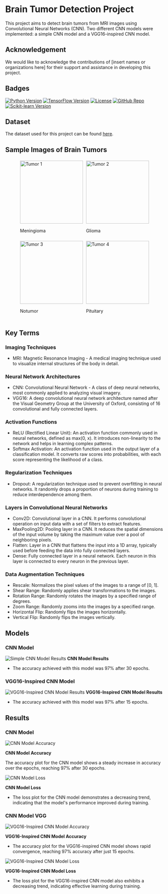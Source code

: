 # Brain Tumor Detection Project

This project aims to detect brain tumors from MRI images using Convolutional Neural Networks (CNN). Two different CNN models were implemented: a simple CNN model and a VGG16-inspired CNN model.

## Acknowledgement
We would like to acknowledge the contributions of [insert names or organizations here] for their support and assistance in developing this project.

## Badges
[![Python Version](https://img.shields.io/badge/python-3.8.18-blue.svg)](https://www.python.org/downloads/)
[![TensorFlow Version](https://img.shields.io/badge/tensorflow-2.9.1-orange.svg)](https://www.tensorflow.org/)
[![License](https://img.shields.io/badge/license-MIT-green.svg)](https://opensource.org/licenses/MIT)
[![GitHub Repo](https://img.shields.io/badge/github-repo-blueviolet.svg)](https://github.com/yourusername/your-repo)
[![Scikit-learn Version](https://img.shields.io/badge/scikit--learn-1.4-yellowgreen.svg)](https://scikit-learn.org/)

## Dataset
The dataset used for this project can be found [here](https://www.kaggle.com/datasets/masoudnickparvar/brain-tumor-mri-dataset/data).

## Sample Images of Brain Tumors

<div style="display: flex; flex-wrap: wrap; justify-content: center;">
    <div style="margin: 5px;">
        <img src="test_images/meningioma.jpg" alt="Tumor 1" style="width: 200px; height: 200px;">
        <p> Meningioma </p>
    </div>
    <div style="margin: 5px;">
        <img src="test_images/glioma.jpg" alt="Tumor 2" style="width: 200px; height: 200px;">
        <p> Glioma </p>
    </div>
    <div style="margin: 5px;">
        <img src="test_images/notumor.jpg" alt="Tumor 3" style="width: 200px; height: 200px;">
        <p> Notumor </p>
    </div>
    <div style="margin: 5px;">
        <img src="test_images/pituitary.jpg" alt="Tumor 4" style="width: 200px; height: 200px;">
        <p> Pituitary </p>
    </div>
</div>



## Key Terms
### Imaging Techniques
- MRI: Magnetic Resonance Imaging - A medical imaging technique used to visualize internal structures of the body in detail.

### Neural Network Architectures
- CNN: Convolutional Neural Network - A class of deep neural networks, most commonly applied to analyzing visual imagery.
- VGG16: A deep convolutional neural network architecture named after the Visual Geometry Group at the University of Oxford, consisting of 16 convolutional and fully connected layers.

### Activation Functions
- ReLU (Rectified Linear Unit): An activation function commonly used in neural networks, defined as max(0, x). It introduces non-linearity to the network and helps in learning complex patterns.
- Softmax Activation: An activation function used in the output layer of a classification model. It converts raw scores into probabilities, with each score representing the likelihood of a class.

### Regularization Techniques
- Dropout: A regularization technique used to prevent overfitting in neural networks. It randomly drops a proportion of neurons during training to reduce interdependence among them.

### Layers in Convolutional Neural Networks
- Conv2D: Convolutional layer in a CNN. It performs convolutional operation on input data with a set of filters to extract features.
- MaxPooling2D: Pooling layer in a CNN. It reduces the spatial dimensions of the input volume by taking the maximum value over a pool of neighboring pixels.
- Flatten: Layer in a CNN that flattens the input into a 1D array, typically used before feeding the data into fully connected layers.
- Dense: Fully connected layer in a neural network. Each neuron in this layer is connected to every neuron in the previous layer.

### Data Augmentation Techniques
- Rescale: Normalizes the pixel values of the images to a range of [0, 1].
- Shear Range: Randomly applies shear transformations to the images.
- Rotation Range: Randomly rotates the images by a specified range of degrees.
- Zoom Range: Randomly zooms into the images by a specified range.
- Horizontal Flip: Randomly flips the images horizontally.
- Vertical Flip: Randomly flips the images vertically.

## Models
### CNN Model
![Simple CNN Model Results](/images/m1_model.png)
**CNN Model Results**
- The accuracy achieved with this model was 97% after 30 epochs.

### VGG16-Inspired CNN Model
![VGG16-Inspired CNN Model Results](/images/m2_model.png)
**VGG16-Inspired CNN Model Results**
- The accuracy achieved with this model was 97% after 15 epochs.

## Results

### CNN Model
![CNN Model Accuracy](/images/m1_acc.png)

**CNN Model Accuracy**

The accuracy plot for the CNN model shows a steady increase in accuracy over the epochs, reaching 97% after 30 epochs.

![CNN Model Loss](/images/m1_loss.png)

**CNN Model Loss**

- The loss plot for the CNN model demonstrates a decreasing trend, indicating that the model's performance improved during training.

### CNN Model VGG
![VGG16-Inspired CNN Model Accuracy](/images/m2_acc.png)

**VGG16-Inspired CNN Model Accuracy**

- The accuracy plot for the VGG16-inspired CNN model shows rapid convergence, reaching 97% accuracy after just 15 epochs.

![VGG16-Inspired CNN Model Loss](/images/m2_loss.png)

**VGG16-Inspired CNN Model Loss**

- The loss plot for the VGG16-inspired CNN model also exhibits a decreasing trend, indicating effective learning during training.
